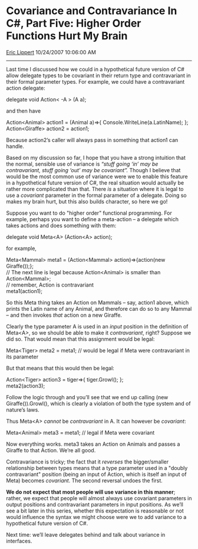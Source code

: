 # Covariance and Contravariance In C\#, Part Five: Higher Order Functions Hurt My Brain

[Eric Lippert](https://social.msdn.microsoft.com/profile/Eric%20Lippert) 10/24/2007 10:06:00 AM

-----

Last time I discussed how we could in a hypothetical future version of C\# allow delegate types to be covariant in their return type and contravariant in their formal parameter types. For example, we could have a contravariant action delegate:

 

delegate void Action\< -A \> (A a);

and then have

 

Action\<Animal\> action1 = (Animal a)=\>{ Console.WriteLine(a.LatinName); };  
Action\<Giraffe\> action2 = action1;

Because action2’s caller will always pass in something that action1 can handle.

Based on my discussion so far, I hope that you have a strong intuition that the normal, sensible use of variance is *“stuff going ‘in’ may be contravariant, stuff going ‘out’ may be covariant”.* Though I believe that would be the most common use of variance were we to enable this feature in a hypothetical future version of C\#, the real situation would actually be rather more complicated than that. There *is* a situation where it is legal to use a *covariant* parameter in the formal parameter of a delegate. Doing so makes my brain hurt, but this also builds character, so here we go\!

Suppose you want to do "higher order" functional programming. For example, perhaps you want to define a meta-action – a delegate which takes actions and does something with them:

 

delegate void Meta\<A\> (Action\<A\> action);

for example,

 

Meta\<Mammal\> meta1 = (Action\<Mammal\> action)=\>{action(new Giraffe());};  
// The next line is legal because Action\<Animal\> is smaller than Action\<Mammal\>;  
// remember, Action is contravariant  
meta1(action1);

So this Meta thing takes an Action on Mammals – say, action1 above, which prints the Latin name of any Animal, and therefore can do so to any Mammal – and then invokes *that* action on a new Giraffe.

Clearly the type parameter A is used in an *input* position in the definition of Meta\<A\>, so we should be able to make it *contravariant*, right? Suppose we did so. That would mean that this assignment would be legal:

 

Meta\<Tiger\> meta2 = meta1; // would be legal if Meta were contravariant in its parameter

But that means that this would then be legal:

 

Action\<Tiger\> action3 = tiger=\>{ tiger.Growl(); };  
meta2(action3);

Follow the logic through and you’ll see that we end up calling (new Giraffe()).Growl(), which is clearly a violation of both the type system and of nature’s laws.

Thus Meta\<A\> *cannot* be *contravariant* in A. It can however be *covariant*:

 

Meta\<Animal\> meta3 = meta1; // legal if Meta were covariant

Now everything works. meta3 takes an Action on Animals and passes a Giraffe to that Action. We’re all good.

Contravariance is tricky; the fact that it *reverses* the bigger/smaller relationship between types means that a type parameter used in a "doubly contravariant" position (being an input of Action, which is itself an input of Meta) becomes *covariant*. The second reversal undoes the first.

**We do not expect that most people will use variance in this manner**; rather, we expect that people will almost always use covariant parameters in output positions and contravariant parameters in input positions. As we’ll see a bit later in this series, whether this expectation is reasonable or not would influence the syntax we might choose were we to add variance to a hypothetical future version of C\#.

Next time: we’ll leave delegates behind and talk about variance in interfaces.

